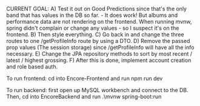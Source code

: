 CURRENT GOAL: A) Test it out on Good Predictions since that's the only band that has values in the DB so far.
                - It does work! But albums and performance data are not rendering on the frontend. When running mvnw, spring didn't complain or change any values - so I suspect it's on the frontend.
              B) Then style everything. 
              C) Go back in and change the three routes to one /getProfileInfo route by using a DTO.
              D) Remove the passed prop values (The session storage) since /getProfileInfo will have all the info necessary.
              E) Change the JPA repository methods to sort by most recent / latest / highest grossing.
              F) After this is done, implement account creation and role based auth.

To run frontend:
cd into Encore-Frontend and run npm run dev

To run backend:
first open up MySQL workbench and connect to the DB. 
Then, cd into EncoreBackend and run .\mvnw spring-boot:run